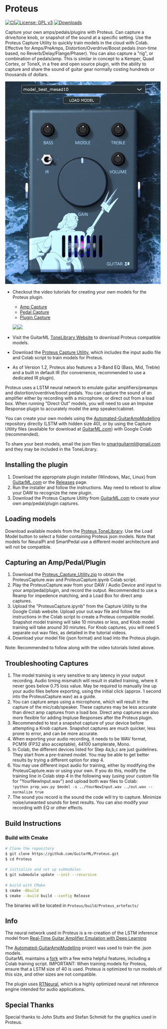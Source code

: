 # Proteus

[![CI](https://github.com/GuitarML/Proteus/actions/workflows/cmake.yml/badge.svg)](https://github.com/GuitarML/Proteus/actions/workflows/cmake.yml)[![License: GPL v3](https://img.shields.io/badge/License-GPLv3-brightgreen.svg)](https://www.gnu.org/licenses/gpl-3.0) [![Downloads](https://img.shields.io/github/downloads/GuitarML/Proteus/total)](https://somsubhra.github.io/github-release-stats/?username=GuitarML&repository=Proteus&page=1&per_page=30)

Capture your own amps/pedals/plugins with Proteus. Can capture a drive/tone knob, or snapshot of the sound at a specific setting. Use the Proteus Capture Utility to quickly train models in the cloud with Colab. Effective for Amps/PreAmps, Distortion/Overdrive/Boost pedals (non-time based, no Reverb/Delay/Flange/Phaser). You can also capture a "rig", or combination of pedals/amp. This is similar in concept to a Kemper, Quad Cortex, or ToneX, in a free and open source plugin, with the ability to capture and share the sound of guitar gear normally costing hundreds or thousands of dollars. 

![app](https://github.com/GuitarML/Proteus/blob/main/resources/app_pic.jpg)

- Checkout the video tutorials for creating your own models for the Proteus plugin.
  - [Amp Capture](https://youtu.be/2vs4WKYgZUs)
  - [Pedal Capture](https://youtu.be/86oQuYHjpy0)
  - [Plugin Capture](https://youtu.be/vwsSYpqRqyM)
  
  ![](https://github.com/GuitarML/Proteus/blob/main/resources/amp_capture.gif)![](https://github.com/GuitarML/Proteus/blob/main/resources/pedal_capture.gif)
  
- Visit the GuitarML [ToneLibrary Website](https://guitarml.com/tonelibrary/tonelib-pro.html) to download Proteus compatible models.
- Download the [Proteus Capture Utility](https://github.com/GuitarML/Releases/releases/download/v1.0.0/Proteus_Capture_Utility.zip), which includes the input audio file and Colab script to train models for Proteus.
- As of Version 1.2, Proteus also features a 3-Band EQ (Bass, Mid, Treble) and a built in default IR (for convenience, recommended to use a dedicated IR plugin).

Proteus uses a LSTM neural network to emulate guitar amplifiers/preamps and distortion/overdrive/boost pedals. You can capture the sound of an amplifier either by recording with a microphone, or direct out from a load box. When running "Direct Out" models, you will need to use an Impulse Response plugin to accurately model the amp speaker/cabinet. 

You can create your own models using the [Automated-GuitarAmpModelling](https://github.com/GuitarML/Automated-GuitarAmpModelling) repository directly (LSTM with hidden size 40), or by using the Capture Utility files (available for download at [GuitarML.com](https://guitarml.com/)) with Google Colab (recommended).

To share your best models, email the json files to smartguitarml@gmail.com and they may be included in the ToneLibrary.

## Installing the plugin

1. Download the appropriate plugin installer (Windows, Mac, Linux) from [GuitarML.com](https://guitarml.com/#products) or the [Releases](https://github.com/GuitarML/Releases/releases) page.
2. Run the installer and follow the instructions. May need to reboot to allow your DAW to recognize the new plugin.
3. Download the Proteus Capture Utility from [GuitarML.com](https://guitarml.com/#products) to create your own amp/pedal/plugin captures.

## Loading models
Download available models from the [Proteus ToneLibrary](https://guitarml.com/tonelibrary/tonelib-pro.html). Use the Load Model button to select a folder containing Proteus json models. Note that models for NeuralPi and SmartPedal use a different model architecture and will not be compatible.

## Capturing an Amp/Pedal/Plugin 
1. Download the [Proteus_Capture_Utility.zip](https://github.com/GuitarML/Releases/releases/download/v1.0.0/Proteus_Capture_Utility.zip) to obtain the ProteusCapture.wav and ProteusCapture.ipynb Colab script.
2. Play the ProteusCapture.wav from your DAW / Audio Device and input to your amp/pedal/plugin, and record the output. Recommended to use a Reamp for impedence matching, and a Load Box for direct amp captures. 
3. Upload the "ProteusCapture.ipynb" from the Capture Utility to the Google Colab website. Upload your out.wav file and follow the instructions in the Colab script to create a Proteus compatible model. Snapshot model training will take 10 minutes or less, and Knob model training will take around 30 minutes. For Knob captures, you will need 5 separate out wav files, as detailed in the tutorial videos.
4. Download your model file (json format) and load into the Proteus plugin.

Note: Recommended to follow along with the video tutorials listed above.

## Troubleshooting Captures
1. The model training is very sensitive to any latency in your output recording. Audio timing mismatch will result in stalled training, where it never goes below 0.75 loss value. May be required to manually line up your audio files before exporting, using the initial click (approx. 1 second into the ProteusCapture.wav) as a guide.
2. You can capture amps using a microphone, which will result in the capture of the mic/cab/speaker. These captures may be less accurate than direct amp captures from a load box. Direct amp captures are also more flexible for adding Impluse Responses after the Proteus plugin.
3. Recommended to test a snapshot capture of your device before attempting a Knob capture. Snapshot captures are much quicker, less prone to error, and can be more accurate.
4. When exporting your audio recording, it needs to be WAV format, PCM16 (FP32 also acceptable), 44100 samplerate, Mono. 
5. In Colab, the different devices listed for Step 4a,b,c are just guidelines. They start from a pre-trained model. You may be able to get better results by trying a different option for step 4. 
6. You may use different input audio for training, either by modifying the ProteusCapture.wav or using your own. If you do this, modify the training line in Colab step 4 in the following way (using your custom file for "YourNewInput.wav") and upload both wav files to Colab:<br>
`!python prep_wav.py $model -s ../YourNewInput.wav ../out.wav --normalize true`
7. The sound you record is the sound the code will try to capture. Minimize noise/unwanted sounds for best results. You can also modify your recording with EQ or other effects.

## Build Instructions

### Build with Cmake

```bash
# Clone the repository
$ git clone https://github.com/GuitarML/Proteus.git
$ cd Proteus

# initialize and set up submodules
$ git submodule update --init --recursive

# build with CMake
$ cmake -Bbuild
$ cmake --build build --config Release
```
The binaries will be located in `Proteus/build/Proteus_artefacts/`

## Info
The neural network used in Proteus is a re-creation of the LSTM inference model from [Real-Time Guitar Amplifier Emulation with Deep Learning](https://www.mdpi.com/2076-3417/10/3/766/htm)

The [Automated-GuitarAmpModelling](https://github.com/Alec-Wright/Automated-GuitarAmpModelling) project was used to train the .json models.<br>
GuitarML maintains a [fork](https://github.com/GuitarML/Automated-GuitarAmpModelling) with a few extra helpful features, including a Colab training script.
IMPORTANT: When training models for Proteus, ensure that a LSTM size of 40 is used. Proteus is optimized to run models of this size, and other sizes are not  compatible.

The plugin uses [RTNeural](https://github.com/jatinchowdhury18/RTNeural), which is a highly optimized neural net inference engine intended for audio applications. 

## Special Thanks
Special thanks to John Stutts and Stefan Schmidt for the graphics used in Proteus. 
